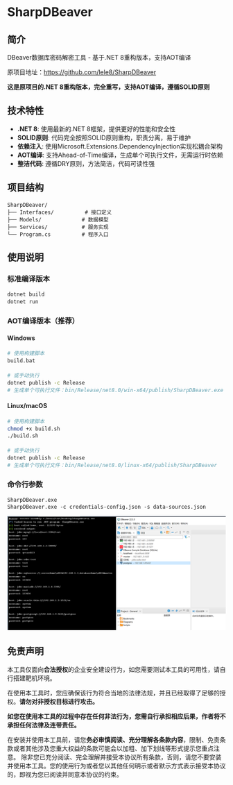 # SharpDBeaver

## 简介

DBeaver数据库密码解密工具 - 基于.NET 8重构版本，支持AOT编译

原项目地址：https://github.com/lele8/SharpDBeaver

**这是原项目的.NET 8重构版本，完全重写，支持AOT编译，遵循SOLID原则**

## 技术特性

- **.NET 8**: 使用最新的.NET 8框架，提供更好的性能和安全性
- **SOLID原则**: 代码完全按照SOLID原则重构，职责分离，易于维护
- **依赖注入**: 使用Microsoft.Extensions.DependencyInjection实现松耦合架构
- **AOT编译**: 支持Ahead-of-Time编译，生成单个可执行文件，无需运行时依赖
- **整洁代码**: 遵循DRY原则，方法简洁，代码可读性强

## 项目结构

```
SharpDBeaver/
├── Interfaces/          # 接口定义
├── Models/             # 数据模型
├── Services/           # 服务实现
└── Program.cs          # 程序入口
```

## 使用说明

### 标准编译版本
```bash
dotnet build
dotnet run
```

### AOT编译版本（推荐）

#### Windows
```bash
# 使用构建脚本
build.bat

# 或手动执行
dotnet publish -c Release
# 生成单个可执行文件：bin/Release/net8.0/win-x64/publish/SharpDBeaver.exe
```

#### Linux/macOS
```bash
# 使用构建脚本
chmod +x build.sh
./build.sh

# 或手动执行
dotnet publish -c Release
# 生成单个可执行文件：bin/Release/net8.0/linux-x64/publish/SharpDBeaver
```

### 命令行参数
```
SharpDBeaver.exe
SharpDBeaver.exe -c credentials-config.json -s data-sources.json
```

![](./img/test.png)

## 免责声明

本工具仅面向**合法授权**的企业安全建设行为，如您需要测试本工具的可用性，请自行搭建靶机环境。

在使用本工具时，您应确保该行为符合当地的法律法规，并且已经取得了足够的授权。**请勿对非授权目标进行攻击。**

**如您在使用本工具的过程中存在任何非法行为，您需自行承担相应后果，作者将不承担任何法律及连带责任。**

在安装并使用本工具前，请您**务必审慎阅读、充分理解各条款内容**，限制、免责条款或者其他涉及您重大权益的条款可能会以加粗、加下划线等形式提示您重点注意。 除非您已充分阅读、完全理解并接受本协议所有条款，否则，请您不要安装并使用本工具。您的使用行为或者您以其他任何明示或者默示方式表示接受本协议的，即视为您已阅读并同意本协议的约束。
